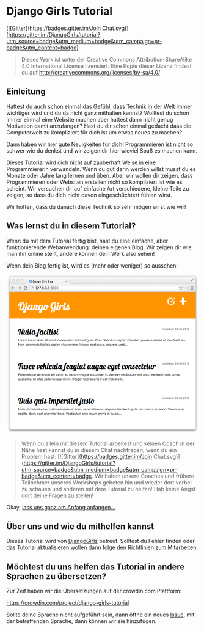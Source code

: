 # Django Girls Tutorial

[![Gitter](https://badges.gitter.im/Join Chat.svg)][https://gitter.im/DjangoGirls/tutorial?utm_source=badge&utm_medium=badge&utm_campaign=pr-badge&utm_content=badge]

> Dieses Werk ist unter der Creative Commons Attribution-ShareAlike 4.0 International License lizensiert. Eine Kopie dieser Lizenz findest du auf http://creativecommons.org/licenses/by-sa/4.0/

## Einleitung

Hattest du auch schon einmal das Gefühl, dass Technik in der Welt immer wichtiger wird und du da nicht ganz mithalten kannst? Wolltest du schon immer einmal eine Website machen aber hattest dann nicht genug Motivation damit anzufangen? Hast du dir schon einmal gedacht dass die Computerwelt zu kompliziert für dich ist um etwas neues zu machen?

Dann haben wir hier gute Neuigkeiten für dich! Programmieren ist nicht so schwer wie du denkst und wir zeigen dir hier wieviel Spaß es machen kann.

Dieses Tutorial wird dich nicht auf zauberhaft Weise in eine Programmiererin verwandeln. Wenn du gut darin werden willst musst du es Monate oder Jahre lang lernen und üben. Aber wir wollen dir zeigen, dass Programmieren oder Websiten erstellen nicht so kompliziert ist wie es scheint. Wir versuchen dir auf einfache Art verschiedene, kleine Teile zu zeigen, so dass du dich nicht davon eingeschüchtert fühlen wirst.

Wir hoffen, dass du danach diese Technik so sehr mögen wirst wie wir!

## Was lernst du in diesem Tutorial?

Wenn du mit dem Tutorial fertig bist, hast du eine einfache, aber funktionierende Webanwendung: deinen eigenen Blog. Wir zeigen dir wie man ihn online stellt, andere können dein Werk also sehen!

Wenn dein Blog fertig ist, wird es (mehr oder weniger) so aussehen:

![Abbildung 0.1](images/application.png)

> Wenn du allein mit diesem Tutorial arbeitest und keinen Coach in der Nähe hast kannst du in diesem Chat nachfragen, wenn du ein Problem hast: [![Gitter](https://badges.gitter.im/Join Chat.svg)](https://gitter.im/DjangoGirls/tutorial?utm_source=badge&utm_medium=badge&utm_campaign=pr-badge&utm_content=badge. Wir haben unsere Coaches und frühere Teilnehmer unseres Workshops gebeten hin und wieder dort vorbei zu schauen und anderen mit dem Tutorial zu helfen! Hab keine Angst dort deine Fragen zu stellen!

Okay, [ lass uns ganz am Anfang anfangen...](./how_the_internet_works/README.md)

## Über uns und wie du mithelfen kannst

Dieses Tutorial wird von [DjangoGirls](http://djangogirls.org/) betreut. Solltest du Fehler finden oder das Tutorial aktualisieren wollen dann folge den [Richtlinien zum Mitarbeiten](https://github.com/DjangoGirls/tutorial/blob/master/CONTRIBUTING.md).

## Möchtest du uns helfen das Tutorial in andere Sprachen zu übersetzen?

Zur Zeit haben wir die Übersetzungen auf der crowdin.com Plattform:

https://crowdin.com/project/django-girls-tutorial

Sollte deine Sprache nicht aufgeführt sein, dann öffne ein neues [Issue](https://github.com/DjangoGirls/tutorial/issues/new), mit der betreffenden Sprache, dann können wir sie hinzufügen.
